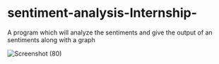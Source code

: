 # sentiment-analysis-Internship-
A program which will analyze the sentiments and give the output of an sentiments along with a graph 


![Screenshot (80)](https://user-images.githubusercontent.com/68509017/118524371-b5817800-b75b-11eb-90b1-380cbf3c6461.png)


